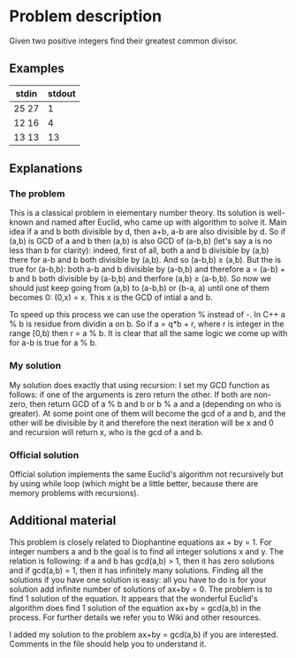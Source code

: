 ﻿# Problem description

Given two positive integers find their greatest common divisor.

## Examples

| **stdin** | **stdout** |
|-----------|------------|
| 25 27     | 1          |
| 12 16     | 4          |
| 13 13     | 13         |

## Explanations

### The problem

This is a classical problem in elementary number theory. Its solution is well-known and named after Euclid, who came up with
algorithm to solve it. Main idea if a and b both divisible by d, then a+b, a-b are also divisible by d. So if (a,b) is GCD of a and b
then (a,b) is also GCD of (a-b,b) (let's say a is no less than b for clarity): indeed, first of all, both a and b divisible by (a,b)
there for a-b and b both divisible by (a,b). And so (a-b,b) ≥ (a,b). But the is true for (a-b,b): both a-b and b divisible by (a-b,b)
and therefore a = (a-b) + b and b both divisible by (a-b,b) and therfore (a,b) ≥ (a-b,b). So now we should just keep going from
(a,b) to (a-b,b) or (b-a, a) until one of them becomes 0: (0,x) = x. This x is the GCD of intial a and b.

To speed up this process we can use the operation % instead of -. In C++ a % b is residue from dividin a on b. So if a = q*b + r,
where r is integer in the range [0,b) then r = a % b. It is clear that all the same logic we come up with for a-b is true for a % b.

### My solution

My solution does exactly that using recursion: I set my GCD function as follows: if one of the arguments is zero return the other. 
If both are non-zero, then return GCD of a % b and b or b % a and a (depending on who is greater). At some point one of them will
become the gcd of a and b, and the other will be divisible by it and therefore the next iteration will be x and 0 and recursion will
return x, who is the gcd of a and b.

### Official solution

Official solution implements the same Euclid's algorithm not recursively but by using while loop (which might be a little better, because
there are memory problems with recursions). 

## Additional material

This problem is closely related to Diophantine equations ax + by = 1. For integer numbers a and b the goal is to find all integer
solutions x and y. The relation is following: if a and b has gcd(a,b) > 1, then it has zero solutions and if gcd(a,b) = 1, then it
has infinitely many solutions. Finding all the solutions if you have one solution is easy: all you have to do is for your solution
add infinite number of solutions of ax+by = 0. The problem is to find 1 solution of the equation. It appears that the wonderful
Euclid's algorithm does find 1 solution of the equation ax+by = gcd(a,b) in the process. For further details we refer you to Wiki
and other resources.

I added my solution to the problem ax+by = gcd(a,b) if you are interested. Comments in the file should help you to understand it.
